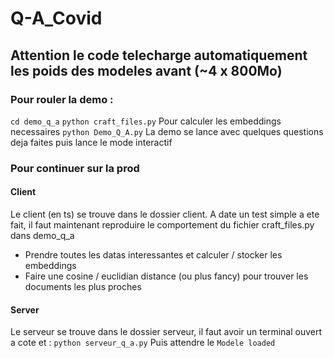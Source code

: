 # Q-A_Covid
## Attention le code telecharge automatiquement les poids des modeles avant (~4 x 800Mo)
### Pour rouler la demo : 
`cd demo_q_a`
`python craft_files.py` Pour calculer les embeddings necessaires
`python Demo_Q_A.py`
La demo se lance avec quelques questions deja faites puis lance le mode interactif

### Pour continuer sur la prod
#### Client
Le client (en ts) se trouve dans le dossier client.
A date un test simple a ete fait, il faut maintenant reproduire le comportement du fichier craft_files.py dans demo_q_a
* Prendre toutes les datas interessantes et calculer / stocker les embeddings  
* Faire une cosine / euclidian distance (ou plus fancy) pour trouver les documents les plus proches 

#### Server
Le serveur se trouve dans le dossier serveur, il faut avoir un terminal ouvert a cote et : 
```python serveur_q_a.py```
Puis attendre le `Modele loaded`